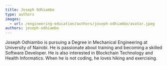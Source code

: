 ```yaml
---
title: Joseph Odhiambo
type: authors
images:
  - url: /engineering-education/authors/joseph-odhiambo/avatar.jpeg
authors: joseph-odhiambo
---
```

Joseph Odhiambo is pursuing a Degree in Mechanical Engineering at University of Nairobi. He is passionate about training and becoming a skilled Software Developer. He is also interested in Blockchain Technology and Health Informatics. When he is not coding, he loves hiking and exercising.
